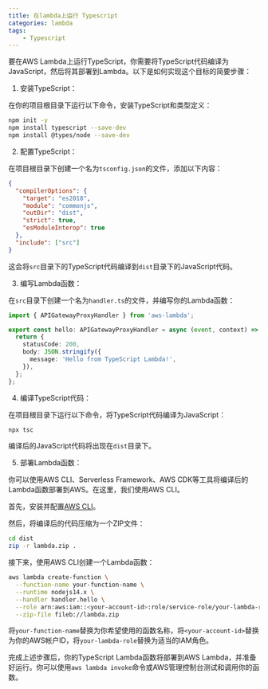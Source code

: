 ```yaml
---
title: 在lambda上运行 Typescript
categories: lambda
tags: 
    - Typescript
---
```

要在AWS Lambda上运行TypeScript，你需要将TypeScript代码编译为JavaScript，然后将其部署到Lambda。以下是如何实现这个目标的简要步骤：

1. 安装TypeScript：

在你的项目根目录下运行以下命令，安装TypeScript和类型定义：

```bash
npm init -y
npm install typescript --save-dev
npm install @types/node --save-dev
```

2. 配置TypeScript：

在项目根目录下创建一个名为`tsconfig.json`的文件，添加以下内容：

```json
{ 
  "compilerOptions": {
    "target": "es2018",
    "module": "commonjs",
    "outDir": "dist",
    "strict": true,
    "esModuleInterop": true
  },
  "include": ["src"]
}
```

这会将`src`目录下的TypeScript代码编译到`dist`目录下的JavaScript代码。

3. 编写Lambda函数：

在`src`目录下创建一个名为`handler.ts`的文件，并编写你的Lambda函数：

```typescript
import { APIGatewayProxyHandler } from 'aws-lambda';

export const hello: APIGatewayProxyHandler = async (event, context) => {
  return {
    statusCode: 200,
    body: JSON.stringify({
      message: 'Hello from TypeScript Lambda!',
    }),
  };
};
```

4. 编译TypeScript代码：

在项目根目录下运行以下命令，将TypeScript代码编译为JavaScript：

```bash
npx tsc
```

编译后的JavaScript代码将出现在`dist`目录下。

5. 部署Lambda函数：

你可以使用AWS CLI、Serverless Framework、AWS CDK等工具将编译后的Lambda函数部署到AWS。在这里，我们使用AWS CLI。

首先，安装并配置[AWS CLI](https://aws.amazon.com/cli/)。

然后，将编译后的代码压缩为一个ZIP文件：

```bash
cd dist
zip -r lambda.zip .
```

接下来，使用AWS CLI创建一个Lambda函数：

```bash
aws lambda create-function \
  --function-name your-function-name \
  --runtime nodejs14.x \
  --handler handler.hello \
  --role arn:aws:iam::<your-account-id>:role/service-role/your-lambda-role \
  --zip-file fileb://lambda.zip
```

将`your-function-name`替换为你希望使用的函数名称，将`<your-account-id>`替换为你的AWS帐户ID，将`your-lambda-role`替换为适当的IAM角色。

完成上述步骤后，你的TypeScript Lambda函数将部署到AWS Lambda，并准备好运行。你可以使用`aws lambda invoke`命令或AWS管理控制台测试和调用你的函数。